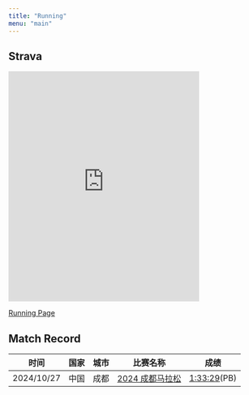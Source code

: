 ```yaml
---
title: "Running"
menu: "main"
---
```


## Strava

<iframe height="454" width="100%" style="max-width: 376px;" frameborder="0" allowtransparency="true" scrolling="no" src="https://www.strava.com/athletes/133976397/latest-rides/0ec249df684c38d032ac12906fd90ac29076c478"></iframe>

[Running Page](https://running.madcodelife.com)

## Match Record
<!-- markdownlint-disable MD013 -->
| 时间       | 国家 | 城市 | 比赛名称                                                                                       | 成绩                                                                                       |
| ---------- | ---- | ---- | ---------------------------------------------------------------------------------------------- | ------------------------------------------------------------------------------------------ |
| 2024/10/27 | 中国 | 成都 | [2024 成都马拉松](https://p.madcodelife.com/blog/2024/10/a0a707228e6ceb9b10dd682acc11b76d.JPG) | [1:33:29](https://p.madcodelife.com/blog/2024/10/efc858b7e65e26cde389b90b147283e2.JPG)(PB) |
